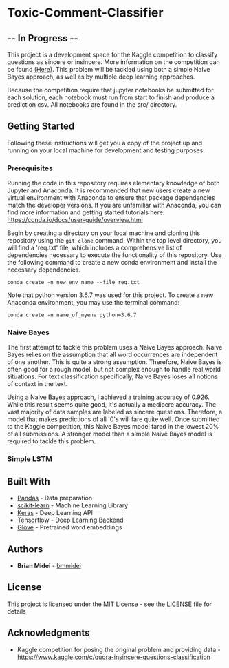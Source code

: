 # Toxic-Comment-Classifier
## -- In Progress --

This project is a development space for the Kaggle competition to classify questions as sincere or insincere. More
information on the competition can be found [(Here)](https://www.kaggle.com/c/quora-insincere-questions-classification).
This problem will be tackled using both a simple Naive Bayes approach, as well as by multiple deep learning approaches.

Because the competition require that jupyter notebooks be submitted for each solution, each notebook must run from start
to finish and produce a prediction csv. All notebooks are found in the src/ directory. 

## Getting Started

Following these instructions will get you a copy of the project up and running on your local machine for development
and testing purposes.

### Prerequisites

Running the code in this repository requires elementary knowledge of both Jupyter and Anaconda. It is recommended that 
new users create a new virtual environment with Anaconda to ensure that package dependencies match the developer 
versions. If you are unfamiliar with Anaconda, you can find more information and getting started tutorials here:
https://conda.io/docs/user-guide/overview.html

Begin by creating a directory on your local machine and cloning this repository using the ```git clone``` command.
Within the top level directory, you will find a 'req.txt' file, which includes a comprehensive list of dependencies
 necessary to execute the functionality of this repository. Use the following command to create a new conda environment
and install the necessary dependencies.
```
conda create -n new_env_name --file req.txt
```

Note that python version 3.6.7 was used for this project. To create a new Anaconda environment, you may use the terminal
command:
```
conda create -n name_of_myenv python=3.6.7
```

### Naive Bayes

The first attempt to tackle this problem uses a Naive Bayes approach. Naive Bayes relies on the assumption that all
word occurrences are independent of one another. This is quite a strong assumption. Therefore, Naive Bayes is often
good for a rough model, but not complex enough to handle real world situations. For text classification specifically,
Naive Bayes loses all notions of context in the text.

Using a Naive Bayes approach, I achieved a training accuracy of 0.926. While this result seems quite good, it's actually
a mediocre accuracy. The vast majority of data samples are labeled as sincere questions. Therefore, a model that
makes predictions of all '0's will fare quite well. Once submitted to the Kaggle competition, this Naive Bayes
model fared in the lowest 20% of all submissions. A stronger model than a simple Naive Bayes model is required
to tackle this problem.

### Simple LSTM

## Built With

* [Pandas](https://pandas.pydata.org/) - Data preparation
* [scikit-learn](https://scikit-learn.org/) - Machine Learning Library
* [Keras](https://keras.io/) - Deep Learning API
* [Tensorflow](https://www.tensorflow.org/) - Deep Learning Backend
* [Glove](https://nlp.stanford.edu/projects/glove/) - Pretrained word embeddings

## Authors

* **Brian Midei** - [bmmidei](https://github.com/bmmidei)

## License

This project is licensed under the MIT License - see the [LICENSE](LICENSE) file for details

## Acknowledgments

* Kaggle competition for posing the original problem and providing data - https://www.kaggle.com/c/quora-insincere-questions-classification
